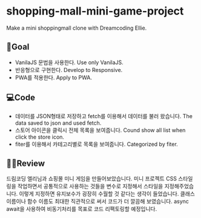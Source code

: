 # shopping-mall-mini-game-project
Make a mini shoppingmall clone with Dreamcoding Ellie.  

## 🥅Goal
- VanilaJS 문법을 사용한다. Use only VanilaJS.  
- 반응형으로 구현한다. Develop to Responsive.  
- PWA를 적용한다. Apply to PWA.  

## 💻Code
- 데이터를 JSON형태로 저장하고 fetch를 이용해서 데이터를 불러 왔습니다. The data saved to json and used fetch.  
- 스토어 아이콘을 클릭시 전체 목록을 보여줍니다. Cound show all list when click the store icon.  
- fiter를 이용해서 카테고리별로 목록을 보여줍니다. Categorized by fiter.  

## 🙋‍♀️Review
드림코딩 엘리님과 쇼핑몰 미니 게임을 만들어보았습니다. 미니 프로젝트 CSS 스타일링을 작업하면서 공통적으로 사용하는 것들을 변수로 지정해서 스타일을 지정해주었습니다. 이렇게 지정하면 유지보수가 굉장히 수월할 것 같다는 생각이 들었습니다. 클래스 이름이나 함수 이름도 최대한 직관적으로 써서 코드가 더 깔끔해 보였습니다. async await을 사용하여 비동기처리를 목표로 코드 리팩토링할 예정입니다.  
